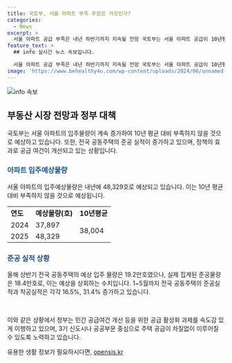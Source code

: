 ```yaml
---
title: 국토부, 서울 아파트 부족 주장은 거짓인가?
categories:
  - News
excerpt: >
  서울 아파트 공급 부족은 내년 하반기까지 지속될 전망 국토부는 서울 아파트 공급이 10년평균을 상회할 것으로 예측하고, 공급 조치를 강화할 것이라 밝혔다. 올해 상반기 공동주택 준공 실적이 예상을 상회하며 공급 여건이 개선되고 있는 상황이라고 설명했다. 또한, 정책 브리핑의 자료이며 출처를 반드시 표기해야 하며, 사진은 제3자에게 저작권이 있어 사용할 수 없다고 강조했다.
feature_text: >
  ## info 실시간 뉴스 속보입니다.

  서울 아파트 공급 부족은 내년 하반기까지 지속될 전망 국토부는 서울 아파트 공급이 10년평균을 상회할 것으로 예측하고, 공급 조치를 강화할 것이라 밝혔다. 올해 상반기 공동주택 준공 실적이 예상을 상회하며 공급 여건이 개선되고 있는 상황이라고 설명했다. 또한, 정책 브리핑의 자료이며 출처를 반드시 표기해야 하며, 사진은 제3자에게 저작권이 있어 사용할 수 없다고 강조했다.
image: 'https://www.behealthy4u.com/wp-content/uploads/2024/06/unnamed-file.png'
---
```


<p><img src="https://www.behealthy4u.com/wp-content/uploads/2024/06/unnamed-file.png" alt="info 속보" /></p>

<h2 data-ke-size="size26">부동산 시장 전망과 정부 대책</h2>

<p>국토부는 서울 아파트의 입주물량이 계속 증가하여 10년 평균 대비 부족하지 않을 것으로 예상하고 있습니다. 또한, 전국 공동주택의 준공 실적이 증가하고 있으며, 정책의 효과로 공급 여건이 개선되고 있는 상황입니다.</p>

<h3><b><span style="color: #1a5490;">아파트 입주예상물량</span></b></h3>

<p>서울 아파트의 입주예상물량은 내년에 48,329호로 예상되고 있습니다. 이는 10년 평균 대비 부족하지 않을 것으로 예상됩니다.</p>

<table>
  <tr>
    <td><b>연도</b></td>
    <td><b>예상물량(호)</b></td>
    <td><b>10년평균</b></td>
  </tr>
  <tr>
    <td>2024</td>
    <td>37,897</td>
    <td rowspan="2">38,004</td>
  </tr>
  <tr>
    <td>2025</td>
    <td>48,329</td>
  </tr>
</table>

<h3><b><span style="color: #1a5490;">준공 실적 상황</span></b></h3>

<p>올해 상반기 전국 공동주택의 예상 입주 물량은 19.2만호였으나, 실제 집계된 준공물량은 18.4만호로, 이는 예상을 상회하는 수치입니다. 1~5월까지 전국 공동주택의 준공실적과 착공실적은 각각 16.5%, 31.4% 증가하고 있습니다.</p>

<p data-ke-size="size16">&nbsp;</p>

<p>이와 같은 상황에서 정부는 민간 공급여건 개선 등을 위한 공급 활성화 과제를 속도감 있게 이행하고 있으며, 3기 신도시나 공공부문 중심으로 주택 공급이 차질없이 이루어질 수 있도록 노력하고 있습니다.</p>
유용한 생활 정보가 필요하시다면, <a href="https://opensis.kr" rel="dofollow">opensis.kr</a>


